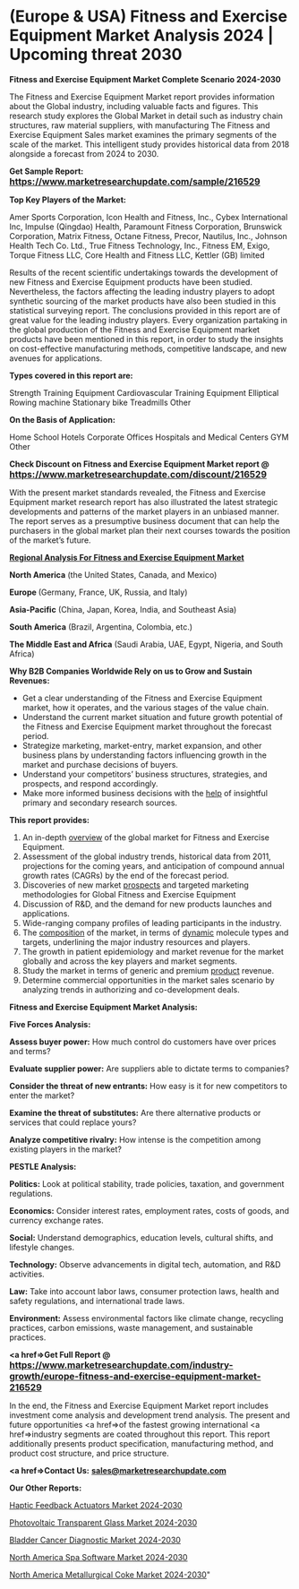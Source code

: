 # (Europe & USA) Fitness and Exercise Equipment Market Analysis 2024 | Upcoming threat 2030

<strong>Fitness and Exercise Equipment Market Complete Scenario 2024-2030</strong>

The Fitness and Exercise Equipment Market report provides information about the Global industry, including valuable facts and figures. This research study explores the Global Market in detail such as industry chain structures, raw material suppliers, with manufacturing The Fitness and Exercise Equipment Sales market examines the primary segments of the scale of the market. This intelligent study provides historical data from 2018 alongside a forecast from 2024 to 2030.

<strong>Get Sample Report: <a href=https://www.marketresearchupdate.com/sample/216529><font size=3 color=#0000ff>https://www.marketresearchupdate.com/sample/216529</font></a></strong>

<strong>Top Key Players of the Market:</strong>

Amer Sports Corporation, Icon Health and Fitness, Inc., Cybex International Inc, Impulse (Qingdao) Health, Paramount Fitness Corporation, Brunswick Corporation, Matrix Fitness, Octane Fitness, Precor, Nautilus, Inc., Johnson Health Tech Co. Ltd., True Fitness Technology, Inc., Fitness EM, Exigo, Torque Fitness LLC, Core Health and Fitness LLC, Kettler (GB) limited

Results of the recent scientific undertakings towards the development of new Fitness and Exercise Equipment products have been studied. Nevertheless, the factors affecting the leading industry players to adopt synthetic sourcing of the market products have also been studied in this statistical surveying report. The conclusions provided in this report are of great value for the leading industry players. Every organization partaking in the global production of the Fitness and Exercise Equipment market products have been mentioned in this report, in order to study the insights on cost-effective manufacturing methods, competitive landscape, and new avenues for applications.

<strong>Types covered in this report are: </strong>

Strength Training Equipment
Cardiovascular Training Equipment
Elliptical
Rowing machine
Stationary bike
Treadmills
Other

<strong>On the Basis of Application:</strong>

Home
School
Hotels
Corporate Offices
Hospitals and Medical Centers
GYM
Other

<strong>Check Discount on Fitness and Exercise Equipment Market report @ <a href=https://www.marketresearchupdate.com/discount/216529><font size=3 color=#0000ff>https://www.marketresearchupdate.com/discount/216529</font></a></strong>

With the present market standards revealed, the Fitness and Exercise Equipment market research report has also illustrated the latest strategic developments and patterns of the market players in an unbiased manner. The report serves as a presumptive business document that can help the purchasers in the global market plan their next courses towards the position of the market’s future.

<strong><u><b>Regional Analysis For Fitness and Exercise Equipment Market</b></u></strong>

<strong><b>North America</b></strong> (the United States, Canada, and Mexico)

<strong><b>Europe </b></strong>(Germany, France, UK, Russia, and Italy)

<strong><b>Asia-Pacific</b></strong> (China, Japan, Korea, India, and Southeast Asia)

<strong><b>South America</b></strong> (Brazil, Argentina, Colombia, etc.)

<strong><b>The Middle East and Africa</b></strong> (Saudi Arabia, UAE, Egypt, Nigeria, and South Africa)

<strong>Why B2B Companies Worldwide Rely on us to Grow and Sustain Revenues:</strong>
<ul>
  <li>Get a clear understanding of the Fitness and Exercise Equipment market, how it operates, and the various stages of the value chain.</li>
  <li>Understand the current market situation and future growth potential of the Fitness and Exercise Equipment market throughout the forecast period.</li>
  <li>Strategize marketing, market-entry, market expansion, and other business plans by understanding factors influencing growth in the market and purchase decisions of buyers.</li>
  <li>Understand your competitors’ business structures, strategies, and prospects, and respond accordingly.</li>
  <li>Make more informed business decisions with the <a href=ASDF991299>help</a> of insightful primary and secondary research sources.</li>
</ul>
<strong>This report provides:</strong>
<ol>
  <li>An in-depth <a href=>overview</a> of the global market for Fitness and Exercise Equipment.</li>
  <li>Assessment of the global industry trends, historical data from 2011, projections for the coming years, and anticipation of compound annual growth rates (CAGRs) by the end of the forecast period.</li>
  <li>Discoveries of new market <a href=>prospects</a> and targeted marketing methodologies for Global Fitness and Exercise Equipment</li>
  <li>Discussion of R&amp;D, and the demand for new products launches and applications.</li>
  <li>Wide-ranging company profiles of leading participants in the industry.</li>
  <li>The <a href=ASDF881288>composition</a> of the market, in terms of <a href=>dynamic</a> molecule types and targets, underlining the major industry resources and players.</li>
  <li>The growth in patient epidemiology and market revenue for the market globally and across the key players and market segments.</li>
  <li>Study the market in terms of generic and premium <a href=>product</a> revenue.</li>
  <li>Determine commercial opportunities in the market sales scenario by analyzing trends in authorizing and co-development deals.</li>
</ol>

<strong>Fitness and Exercise Equipment Market Analysis:</strong>

<strong>Five Forces Analysis:</strong>

<strong>Assess buyer power:</strong> How much control do customers have over prices and terms?

<strong>Evaluate supplier power:</strong> Are suppliers able to dictate terms to companies?

<strong>Consider the threat of new entrants:</strong> How easy is it for new competitors to enter the market?

<strong>Examine the threat of substitutes:</strong> Are there alternative products or services that could replace yours?

<strong>Analyze competitive rivalry:</strong> How intense is the competition among existing players in the market?

<strong>PESTLE Analysis:</strong>

<strong>Politics:</strong> Look at political stability, trade policies, taxation, and government regulations.

<strong>Economics:</strong> Consider interest rates, employment rates, costs of goods, and currency exchange rates.

<strong>Social:</strong> Understand demographics, education levels, cultural shifts, and lifestyle changes.

<strong>Technology:</strong> Observe advancements in digital tech, automation, and R&D activities.

<strong>Law:</strong> Take into account labor laws, consumer protection laws, health and safety regulations, and international trade laws.

<strong>Environment:</strong> Assess environmental factors like climate change, recycling practices, carbon emissions, waste management, and sustainable practices.

<strong><a href=>Get Full Report</a> @ <a href=https://www.marketresearchupdate.com/industry-growth/europe-fitness-and-exercise-equipment-market-216529><font size=3 color=#0000ff>https://www.marketresearchupdate.com/industry-growth/europe-fitness-and-exercise-equipment-market-216529</font></a></strong>

In the end, the Fitness and Exercise Equipment Market report includes investment come analysis and development trend analysis. The present and future opportunities <a href=>of</a> the fastest growing international <a href=>industry</a> segments are coated throughout this report. This report additionally presents product specification, manufacturing method, and product cost structure, and price structure.

<strong><a href=><strong>Contact Us:</strong></a></strong>
<strong>sales@marketresearchupdate.com</strong>

<strong>Our Other Reports:</strong>

<a href=https://www.linkedin.com/pulse/haptic-feedback-actuators-market-expects-see>Haptic Feedback Actuators Market 2024-2030</a>

<a href=https://www.linkedin.com/pulse/photovoltaic-transparent-glass-market-report>Photovoltaic Transparent Glass Market 2024-2030</a>

<a href=https://www.linkedin.com/pulse/bladder-cancer-diagnostic-market-size-industry>Bladder Cancer Diagnostic Market 2024-2030</a>

<a href=https://www.linkedin.com/pulse/north-america-spa-software-market-2023-zehsf/>North America Spa Software Market 2024-2030</a>

<a href=https://www.linkedin.com/pulse/north-america-metallurgical-coke-market-n1bvc/>North America Metallurgical Coke Market 2024-2030</a>"
